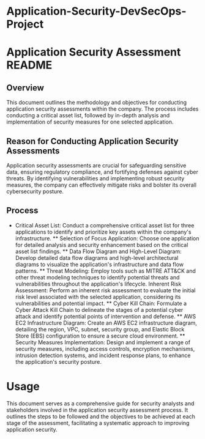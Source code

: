 # Application-Security-DevSecOps-Project


# Application Security Assessment README

## Overview
This document outlines the methodology and objectives for conducting application security assessments within the company. The process includes conducting a critical asset list, followed by in-depth analysis and implementation of security measures for one selected application.

## Reason for Conducting Application Security Assessments
Application security assessments are crucial for safeguarding sensitive data, ensuring regulatory compliance, and fortifying defenses against cyber threats. By identifying vulnerabilities and implementing robust security measures, the company can effectively mitigate risks and bolster its overall cybersecurity posture.

## Process

* Critical Asset List: Conduct a comprehensive critical asset list for three applications to identify and prioritize key assets within the company's infrastructure.
** Selection of Focus Application: Choose one application for detailed analysis and security enhancement based on the critical asset list findings.
** Data Flow Diagram and High-Level Diagram: Develop detailed data flow diagrams and high-level architectural diagrams to visualize the application's infrastructure and data flow patterns.
** Threat Modeling: Employ tools such as MITRE ATT&CK and other threat modeling techniques to identify potential threats and vulnerabilities throughout the application's lifecycle.
Inherent Risk Assessment: Perform an inherent risk assessment to evaluate the initial risk level associated with the selected application, considering its vulnerabilities and potential impact.
** Cyber Kill Chain: Formulate a Cyber Attack Kill Chain to delineate the stages of a potential cyber attack and identify potential points of intervention and defense.
** AWS EC2 Infrastructure Diagram: Create an AWS EC2 infrastructure diagram, detailing the region, VPC, subnet, security group, and Elastic Block Store (EBS) configuration to ensure a secure cloud environment.
** Security Measures Implementation: Design and implement a range of security measures, including access controls, encryption mechanisms, intrusion detection systems, and incident response plans, to enhance the application's security posture.

# Usage

This document serves as a comprehensive guide for security analysts and stakeholders involved in the application security assessment process. It outlines the steps to be followed and the objectives to be achieved at each stage of the assessment, facilitating a systematic approach to improving application security.

